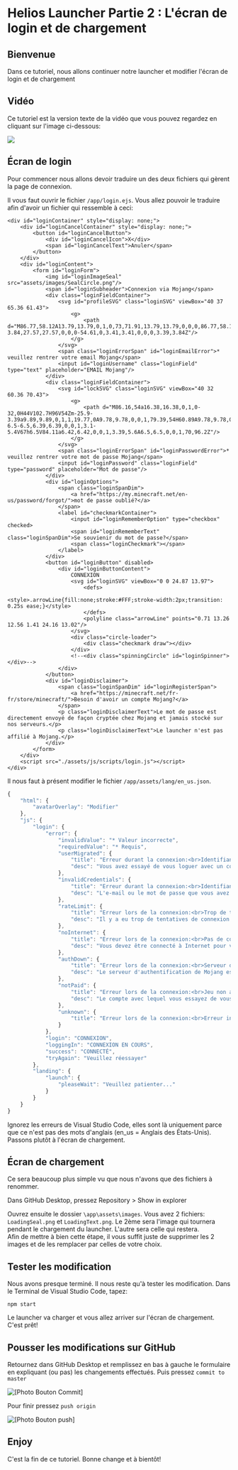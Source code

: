 # Helios Launcher Partie 2 : L'écran de login et de chargement

## Bienvenue

Dans ce tutoriel, nous allons continuer notre launcher et modifier l'écran de login et de chargement

## Vidéo

Ce tutoriel est la version texte de la vidéo que vous pouvez regardez en cliquant sur l'image ci-dessous: 

[![](http://img.youtube.com/vi/WeCx3j1IglE/0.jpg)](http://www.youtube.com/watch?v=WeCx3j1IglE)

## Écran de login

Pour commencer nous allons devoir traduire un des deux fichiers qui gèrent la page de connexion.

Il vous faut ouvrir le fichier `/app/login.ejs`. Vous allez pouvoir le traduire afin d'avoir un fichier qui ressemble à ceci:

```markup
<div id="loginContainer" style="display: none;">
    <div id="loginCancelContainer" style="display: none;">
        <button id="loginCancelButton">
            <div id="loginCancelIcon">X</div>
            <span id="loginCancelText">Anuler</span>
        </button>
    </div>
    <div id="loginContent">
        <form id="loginForm">
            <img id="loginImageSeal" src="assets/images/SealCircle.png"/>
            <span id="loginSubheader">Connexion via Mojang</span>
            <div class="loginFieldContainer">
                <svg id="profileSVG" class="loginSVG" viewBox="40 37 65.36 61.43">
                    <g>
                        <path d="M86.77,58.12A13.79,13.79,0,1,0,73,71.91,13.79,13.79,0,0,0,86.77,58.12M97,103.67a3.41,3.41,0,0,0,3.39-3.84,27.57,27.57,0,0,0-54.61,0,3.41,3.41,0,0,0,3.39,3.84Z"/>
                    </g>
                </svg>
                <span class="loginErrorSpan" id="loginEmailError">* veuillez rentrer votre email Mojang</span>
                <input id="loginUsername" class="loginField" type="text" placeholder="EMAIL Mojang"/>
            </div>
            <div class="loginFieldContainer">
                <svg id="lockSVG" class="loginSVG" viewBox="40 32 60.36 70.43">
                    <g>
                        <path d="M86.16,54a16.38,16.38,0,1,0-32,0H44V102.7H96V54Zm-25.9-3.39a9.89,9.89,0,1,1,19.77,0A9.78,9.78,0,0,1,79.39,54H60.89A9.78,9.78,0,0,1,60.26,50.59ZM70,96.2a6.5,6.5,0,0,1-6.5-6.5,6.39,6.39,0,0,1,3.1-5.4V67h6.5V84.11a6.42,6.42,0,0,1,3.39,5.6A6.5,6.5,0,0,1,70,96.2Z"/>
                    </g>
                </svg>
                <span class="loginErrorSpan" id="loginPasswordError">* veuillez rentrer votre mot de passe Mojang</span>
                <input id="loginPassword" class="loginField" type="password" placeholder="Mot de passe"/>
            </div>
            <div id="loginOptions">
                <span class="loginSpanDim">
                    <a href="https://my.minecraft.net/en-us/password/forgot/">mot de passe oublié?</a>
                </span>
                <label id="checkmarkContainer">
                    <input id="loginRememberOption" type="checkbox" checked>
                    <span id="loginRememberText" class="loginSpanDim">Se souvienir du mot de passe?</span>
                    <span class="loginCheckmark"></span>
                </label>
            </div>
            <button id="loginButton" disabled>
                <div id="loginButtonContent">
                    CONNEXION
                    <svg id="loginSVG" viewBox="0 0 24.87 13.97">
                        <defs>
                            <style>.arrowLine{fill:none;stroke:#FFF;stroke-width:2px;transition: 0.25s ease;}</style>
                        </defs>
                        <polyline class="arrowLine" points="0.71 13.26 12.56 1.41 24.16 13.02"/>
                    </svg>
                    <div class="circle-loader">
                        <div class="checkmark draw"></div>
                    </div>
                    <!--<div class="spinningCircle" id="loginSpinner"></div>-->
                </div>
            </button>
            <div id="loginDisclaimer">
                <span class="loginSpanDim" id="loginRegisterSpan">
                    <a href="https://minecraft.net/fr-fr/store/minecraft/">Besoin d'avoir un compte Mojang?</a>
                </span>
                <p class="loginDisclaimerText">Le mot de passe est directement envoyé de façon cryptée chez Mojang et jamais stocké sur nos serveurs.</p>
                <p class="loginDisclaimerText">Le launcher n'est pas affilié à Mojang.</p>
            </div>
        </form>
    </div>
    <script src="./assets/js/scripts/login.js"></script>
</div>
```

Il nous faut à présent modifier le fichier `/app/assets/lang/en_us.json`.

```javascript
{
    "html": {
        "avatarOverlay": "Modifier"
    },
    "js": {
        "login": {
            "error": {
                "invalidValue": "* Valeur incorrecte",
                "requiredValue": "* Requis",
                "userMigrated": {
                    "title": "Erreur durant la connexion:<br>Identifiants invalides",
                    "desc": "Vous avez essayé de vous loguer avec un compte migré. Veuillez vous connecter avec l'email à la place du nom d'utilisateur."
                },
                "invalidCredentials": {
                    "title": "Erreur durant la connexion:<br>Identifiants invalides",
                    "desc": "L'e-mail ou le mot de passe que vous avez entré est incorrect. Veuillez réessayer."
                },
                "rateLimit": {
                    "title": "Erreur lors de la connexion:<br>Trop de tentatives",
                    "desc": "Il y a eu trop de tentatives de connexion avec ce compte récemment. Veuillez réessayer plus tard."
                },
                "noInternet": {
                    "title": "Erreur lors de la connexion:<br>Pas de connexion Internet",
                    "desc": "Vous devez être connecté à Internet pour vous connecter. Veuillez vous connecter et réessayer."
                },
                "authDown": {
                    "title": "Erreur lors de la connexion:<br>Serveur d'authentification hors ligne",
                    "desc": "Le serveur d'authentification de Mojang est actuellement hors ligne ou inaccessible. Veuillez patienter un peu et réessayer. Vous pouvez vérifier l'état du serveur sur <a href=\"https://help.mojang.com/\">le portail d'aide de Mojang</a>."
                },
                "notPaid": {
                    "title": "Erreur lors de la connexion:<br>Jeu non acheté",
                    "desc": "Le compte avec lequel vous essayez de vous connecter n'a pas acheté de copie de Minecraft.<br>Vous pouvez acheter une copie sur <a href=\"https://minecraft.net/\">Minecraft.net</a>."
                },
                "unknown": {
                    "title": "Erreur lors de la connexion:<br>Erreur inconnue"
                }
            },
            "login": "CONNEXION",
            "loggingIn": "CONNEXION EN COURS",
            "success": "CONNECTÉ",
            "tryAgain": "Veuillez réessayer"
        },
        "landing": {
            "launch": {
                "pleaseWait": "Veuillez patienter..."
            }
        }
    }
}
```

Ignorez les erreurs de Visual Studio Code, elles sont là uniquement parce que ce n'est pas des mots d'anglais \(en\_us = Anglais des États-Unis\). Passons plutôt à l'écran de chargement.

## Écran de chargement

Ce sera beaucoup plus simple vu que nous n'avons que des fichiers à renommer.

Dans GitHub Desktop, pressez Repository &gt; Show in explorer

Ouvrez ensuite le dossier `\app\assets\images`. Vous avez 2 fichiers: `LoadingSeal.png` et `LoadingText.png`. Le 2ème sera l'image qui tournera pendant le chargement du launcher. L'autre sera celle qui restera.  
Afin de mettre à bien cette étape, il vous suffit juste de supprimer les 2 images et de les remplacer par celles de votre choix.

## Tester les modification

Nous avons presque terminé. Il nous reste qu'à tester les modification. Dans le Terminal de Visual Studio Code, tapez:

```text
npm start
```

Le launcher va charger et vous allez arriver sur l'écran de chargement. C'est prêt!

## Pousser les modifications sur GitHub

Retournez dans GitHub Desktop et remplissez en bas à gauche le formulaire en expliquant \(ou pas\) les changements effectués. Puis pressez `commit to master`

![\[Photo Bouton Commit\]](.gitbook/assets/commit.jpg)

Pour finir pressez `push origin`

![\[Photo Bouton push\]](.gitbook/assets/push.jpg)

## Enjoy

C'est la fin de ce tutoriel. Bonne change et à bientôt!



